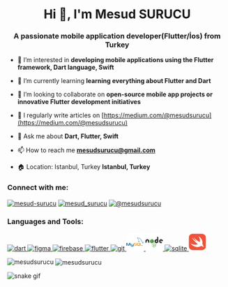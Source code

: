 <h1 align="center">Hi 👋, I'm Mesud SURUCU</h1>
<h3 align="center">A passionate mobile application developer(Flutter/İos) from Turkey</h3>

- 🔭 I’m interested in **developing mobile applications using the Flutter framework, Dart language, Swift**

- 🌱 I’m currently learning **learning everything about Flutter and Dart**

- 👯 I’m looking to collaborate on **open-source mobile app projects or innovative Flutter development initiatives**

- 📝 I regularly write articles on [https://medium.com/@mesudsurucu](https://medium.com/@mesudsurucu)

- 💬 Ask me about **Dart, Flutter, Swift**

- 📫 How to reach me **mesudsurucu@gmail.com**

- 🏠 Location: Istanbul, Turkey **Istanbul, Turkey**

<h3 align="left">Connect with me:</h3>
<p align="left">
<a href="https://linkedin.com/in/mesud-surucu" target="blank"><img align="center" src="https://raw.githubusercontent.com/rahuldkjain/github-profile-readme-generator/master/src/images/icons/Social/linked-in-alt.svg" alt="mesud-surucu" height="30" width="40" /></a>
<a href="https://instagram.com/mesud_surucu" target="blank"><img align="center" src="https://raw.githubusercontent.com/rahuldkjain/github-profile-readme-generator/master/src/images/icons/Social/instagram.svg" alt="mesud_surucu" height="30" width="40" /></a>
<a href="https://medium.com/@mesudsurucu" target="blank"><img align="center" src="https://raw.githubusercontent.com/rahuldkjain/github-profile-readme-generator/master/src/images/icons/Social/medium.svg" alt="@mesudsurucu" height="30" width="40" /></a>
</p>

<h3 align="left">Languages and Tools:</h3>
<p align="left"> <a href="https://dart.dev" target="_blank" rel="noreferrer"> <img src="https://www.vectorlogo.zone/logos/dartlang/dartlang-icon.svg" alt="dart" width="40" height="40"/> </a> <a href="https://www.figma.com/" target="_blank" rel="noreferrer"> <img src="https://www.vectorlogo.zone/logos/figma/figma-icon.svg" alt="figma" width="40" height="40"/> </a> <a href="https://firebase.google.com/" target="_blank" rel="noreferrer"> <img src="https://www.vectorlogo.zone/logos/firebase/firebase-icon.svg" alt="firebase" width="40" height="40"/> </a> <a href="https://flutter.dev" target="_blank" rel="noreferrer"> <img src="https://www.vectorlogo.zone/logos/flutterio/flutterio-icon.svg" alt="flutter" width="40" height="40"/> </a> <a href="https://git-scm.com/" target="_blank" rel="noreferrer"> <img src="https://www.vectorlogo.zone/logos/git-scm/git-scm-icon.svg" alt="git" width="40" height="40"/> </a> <a href="https://www.mysql.com/" target="_blank" rel="noreferrer"> <img src="https://raw.githubusercontent.com/devicons/devicon/master/icons/mysql/mysql-original-wordmark.svg" alt="mysql" width="40" height="40"/> </a> <a href="https://nodejs.org" target="_blank" rel="noreferrer"> <img src="https://raw.githubusercontent.com/devicons/devicon/master/icons/nodejs/nodejs-original-wordmark.svg" alt="nodejs" width="40" height="40"/> </a> <a href="https://www.sqlite.org/" target="_blank" rel="noreferrer"> <img src="https://www.vectorlogo.zone/logos/sqlite/sqlite-icon.svg" alt="sqlite" width="40" height="40"/> </a> <a href="https://developer.apple.com/swift/" target="_blank" rel="noreferrer"> <img src="https://raw.githubusercontent.com/devicons/devicon/master/icons/swift/swift-original.svg" alt="swift" width="40" height="40"/> </a> </p>

<p><img align="left" src="https://github-readme-stats.vercel.app/api/top-langs?username=mesudsurucu&show_icons=true&locale=en&layout=compact" alt="mesudsurucu" /></p>

<p>&nbsp;<img align="center" src="https://github-readme-stats.vercel.app/api?username=mesudsurucu&show_icons=true&locale=en" alt="mesudsurucu" /></p>

![snake gif](https://github.com/MesudSURUCU/MesudSURUCU/blob/output/github-contribution-grid-snake.gif)


